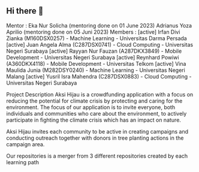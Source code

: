 ## Hi there 👋
Mentor :   Eka Nur Solicha (mentoring done on 01 June 2023)
           Adrianus Yoza Aprilio (mentoring done on 05 Juni 2023)
Members : 
[active] Irfan Divi Zianka (M160DSX0257) - Machine Learning - Universitas Darma Persada
[active] Juan Angela Alma (C287DSX0741) - Cloud Computing - Universitas Negeri Surabaya
[active] Rayyan Nur Fauzan (A287DKX3849) - Mobile Development - Universitas Negeri Surabaya
[active] Reynhard Powiwi (A360DKX4118) - Mobile Development - Universitas Telkom
[active] Vina Maulida Junia (M282DSY0240) - Machine Learning - Universitas Negeri Malang
[active] Yusril Isra Mahendra (C287DSX0883) - Cloud Computing - Universitas Negeri Surabaya


Project Description
Aksi Hijau is a crowdfunding application with a focus on reducing the potential for climate crisis by protecting and caring for the environment. The focus of our application is to invite everyone, both individuals and communities who care about the environment, to actively participate in fighting the climate crisis which has an impact on nature. 

Aksi Hijau invites each community to be active in creating campaigns and conducting outreach together with donors in tree planting actions in the campaign area.

Our repositories is a merger from 3 different repositories created by each learning path
<!--

**Here are some ideas to get you started:**

🙋‍♀️ A short introduction - what is your organization all about?
🌈 Contribution guidelines - how can the community get involved?
👩‍💻 Useful resources - where can the community find your docs? Is there anything else the community should know?
🍿 Fun facts - what does your team eat for breakfast?
🧙 Remember, you can do mighty things with the power of [Markdown](https://docs.github.com/github/writing-on-github/getting-started-with-writing-and-formatting-on-github/basic-writing-and-formatting-syntax)
-->
